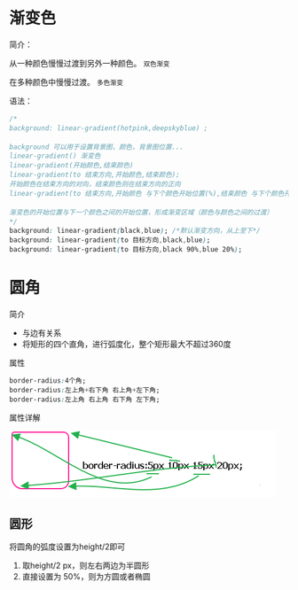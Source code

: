 # 渐变色

简介：

从一种颜色慢慢过渡到另外一种颜色。 `双色渐变`

在多种颜色中慢慢过渡。 `多色渐变`

语法：

```css
/* 
background: linear-gradient(hotpink,deepskyblue) ;
					
background 可以用于设置背景图，颜色，背景图位置...
linear-gradient() 渐变色					
linear-gradient(开始颜色,结束颜色)
linear-gradient(to 结束方向,开始颜色,结束颜色);
开始颜色在结束方向的对向，结束颜色则在结束方向的正向
linear-gradient(to 结束方向,开始颜色 与下个颜色开始位置(%),结束颜色 与下个颜色开始位置(%),...); 可以设置多个颜色渐变

渐变色的开始位置与下一个颜色之间的开始位置，形成渐变区域（颜色与颜色之间的过渡）
*/
background: linear-gradient(black,blue); /*默认渐变方向，从上至下*/
background: linear-gradient(to 目标方向,black,blue);
background: linear-gradient(to 目标方向,black 90%,blue 20%);
```

# 圆角

简介

- 与边有关系
- 将矩形的四个直角，进行弧度化，整个矩形最大不超过360度

属性

```css
border-radius:4个角;
border-radius:左上角+右下角 右上角+左下角;
border-radius:左上角 右上角 右下角 左下角;
```

属性详解

![image-20200416181033624](imgs\image-20200416181033624.png)

## 圆形

将圆角的弧度设置为height/2即可



1. 取height/2  px，则左右两边为半圆形
2. 直接设置为 50%，则为方圆或者椭圆



